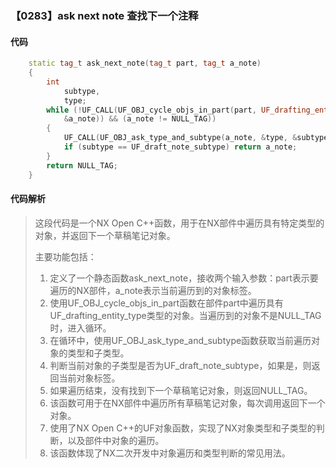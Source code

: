 ### 【0283】ask next note 查找下一个注释

#### 代码

```cpp
    static tag_t ask_next_note(tag_t part, tag_t a_note)  
    {  
        int  
            subtype,  
            type;  
        while (!UF_CALL(UF_OBJ_cycle_objs_in_part(part, UF_drafting_entity_type,  
            &a_note)) && (a_note != NULL_TAG))  
        {  
            UF_CALL(UF_OBJ_ask_type_and_subtype(a_note, &type, &subtype));  
            if (subtype == UF_draft_note_subtype) return a_note;  
        }  
        return NULL_TAG;  
    }

```

#### 代码解析

> 这段代码是一个NX Open C++函数，用于在NX部件中遍历具有特定类型的对象，并返回下一个草稿笔记对象。
>
> 主要功能包括：
>
> 1. 定义了一个静态函数ask_next_note，接收两个输入参数：part表示要遍历的NX部件，a_note表示当前遍历到的对象标签。
> 2. 使用UF_OBJ_cycle_objs_in_part函数在部件part中遍历具有UF_drafting_entity_type类型的对象。当遍历到的对象不是NULL_TAG时，进入循环。
> 3. 在循环中，使用UF_OBJ_ask_type_and_subtype函数获取当前遍历对象的类型和子类型。
> 4. 判断当前对象的子类型是否为UF_draft_note_subtype，如果是，则返回当前对象标签。
> 5. 如果遍历结束，没有找到下一个草稿笔记对象，则返回NULL_TAG。
> 6. 该函数可用于在NX部件中遍历所有草稿笔记对象，每次调用返回下一个对象。
> 7. 使用了NX Open C++的UF对象函数，实现了NX对象类型和子类型的判断，以及部件中对象的遍历。
> 8. 该函数体现了NX二次开发中对象遍历和类型判断的常见用法。
>
